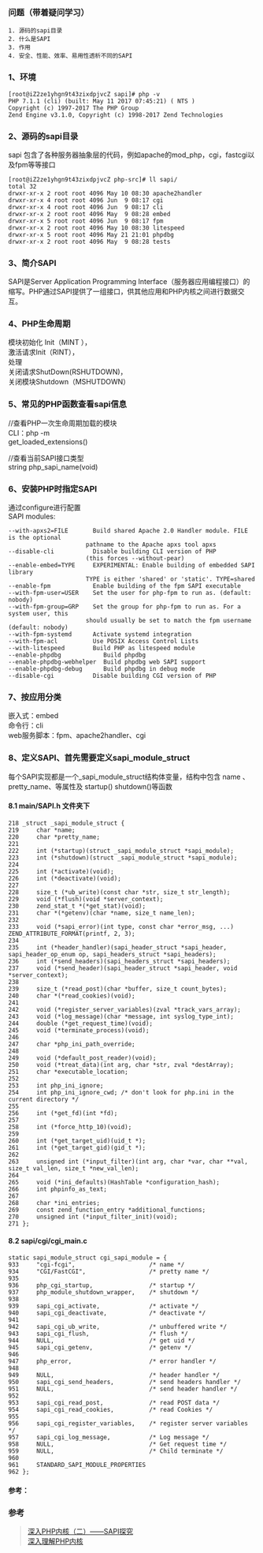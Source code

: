 ### 问题（带着疑问学习）

    1. 源码的sapi目录
    2. 什么是SAPI
    3. 作用
    4. 安全、性能、效率、易用性透析不同的SAPI


### 1、环境

    [root@iZ2ze1yhgn9t43zixdpjvcZ sapi]# php -v
    PHP 7.1.1 (cli) (built: May 11 2017 07:45:21) ( NTS )
    Copyright (c) 1997-2017 The PHP Group
    Zend Engine v3.1.0, Copyright (c) 1998-2017 Zend Technologies

### 2、源码的sapi目录
sapi 包含了各种服务器抽象层的代码，例如apache的mod_php，cgi，fastcgi以及fpm等等接口

    [root@iZ2ze1yhgn9t43zixdpjvcZ php-src]# ll sapi/
    total 32
    drwxr-xr-x 2 root root 4096 May 10 08:30 apache2handler
    drwxr-xr-x 4 root root 4096 Jun  9 08:17 cgi
    drwxr-xr-x 4 root root 4096 Jun  9 08:17 cli
    drwxr-xr-x 2 root root 4096 May  9 08:28 embed
    drwxr-xr-x 5 root root 4096 Jun  9 08:17 fpm
    drwxr-xr-x 2 root root 4096 May 10 08:30 litespeed
    drwxr-xr-x 5 root root 4096 May 21 21:01 phpdbg
    drwxr-xr-x 2 root root 4096 May  9 08:28 tests

### 3、简介SAPI
SAPI是Server Application Programming Interface（服务器应用编程接口）的缩写。PHP通过SAPI提供了一组接口，供其他应用和PHP内核之间进行数据交互。


### 4、PHP生命周期
模块初始化 Init（MINT ），  
激活请求Init（RINT），  
处理  
关闭请求ShutDown(RSHUTDOWN)，  
关闭模块Shutdown（MSHUTDOWN）  

### 5、常见的PHP函数查看sapi信息

//查看PHP一次生命周期加载的模块  
CLI：php -m  
get_loaded_extensions()  

//查看当前SAPI接口类型  
string php_sapi_name(void)  

### 6、安装PHP时指定SAPI
通过configure进行配置  
SAPI modules:  

    --with-apxs2=FILE       Build shared Apache 2.0 Handler module. FILE is the optional
                          pathname to the Apache apxs tool apxs
    --disable-cli           Disable building CLI version of PHP
                          (this forces --without-pear)
    --enable-embed=TYPE     EXPERIMENTAL: Enable building of embedded SAPI library
                          TYPE is either 'shared' or 'static'. TYPE=shared
    --enable-fpm            Enable building of the fpm SAPI executable
    --with-fpm-user=USER    Set the user for php-fpm to run as. (default: nobody)
    --with-fpm-group=GRP    Set the group for php-fpm to run as. For a system user, this
                          should usually be set to match the fpm username (default: nobody)
    --with-fpm-systemd      Activate systemd integration
    --with-fpm-acl          Use POSIX Access Control Lists
    --with-litespeed        Build PHP as litespeed module
    --enable-phpdbg            Build phpdbg
    --enable-phpdbg-webhelper  Build phpdbg web SAPI support
    --enable-phpdbg-debug      Build phpdbg in debug mode
    --disable-cgi           Disable building CGI version of PHP

### 7、按应用分类

嵌入式：embed  
命令行：cli  
web服务脚本：fpm、apache2handler、cgi  

### 8、定义SAPI、首先需要定义sapi_module_struct
每个SAPI实现都是一个_sapi_module_struct结构体变量，结构中包含 name 、pretty_name、等属性及 startup() shutdown()等函数

#### 8.1 main/SAPI.h 文件夹下
    218 _struct _sapi_module_struct {
    219     char *name;
    220     char *pretty_name;
    221 
    222     int (*startup)(struct _sapi_module_struct *sapi_module);
    223     int (*shutdown)(struct _sapi_module_struct *sapi_module);
    224 
    225     int (*activate)(void);
    226     int (*deactivate)(void);
    227 
    228     size_t (*ub_write)(const char *str, size_t str_length);
    229     void (*flush)(void *server_context);
    230     zend_stat_t *(*get_stat)(void);
    231     char *(*getenv)(char *name, size_t name_len);
    232 
    233     void (*sapi_error)(int type, const char *error_msg, ...) ZEND_ATTRIBUTE_FORMAT(printf, 2, 3);
    234 
    235     int (*header_handler)(sapi_header_struct *sapi_header, sapi_header_op_enum op, sapi_headers_struct *sapi_headers);
    236     int (*send_headers)(sapi_headers_struct *sapi_headers);
    237     void (*send_header)(sapi_header_struct *sapi_header, void *server_context);
    238 
    239     size_t (*read_post)(char *buffer, size_t count_bytes);
    240     char *(*read_cookies)(void);
    241 
    242     void (*register_server_variables)(zval *track_vars_array);
    243     void (*log_message)(char *message, int syslog_type_int);
    244     double (*get_request_time)(void);
    245     void (*terminate_process)(void);
    246 
    247     char *php_ini_path_override;
    248 
    249     void (*default_post_reader)(void);
    250     void (*treat_data)(int arg, char *str, zval *destArray);
    251     char *executable_location;
    252 
    253     int php_ini_ignore;
    254     int php_ini_ignore_cwd; /* don't look for php.ini in the current directory */
    255 
    256     int (*get_fd)(int *fd);
    257 
    258     int (*force_http_10)(void);
    259 
    260     int (*get_target_uid)(uid_t *);
    261     int (*get_target_gid)(gid_t *);
    262 
    263     unsigned int (*input_filter)(int arg, char *var, char **val, size_t val_len, size_t *new_val_len);
    264 
    265     void (*ini_defaults)(HashTable *configuration_hash);
    266     int phpinfo_as_text;
    267 
    268     char *ini_entries;
    269     const zend_function_entry *additional_functions;
    270     unsigned int (*input_filter_init)(void);
    271 };

#### 8.2 sapi/cgi/cgi_main.c
    static sapi_module_struct cgi_sapi_module = {
    933     "cgi-fcgi",                     /* name */
    934     "CGI/FastCGI",                  /* pretty name */
    935 
    936     php_cgi_startup,                /* startup */
    937     php_module_shutdown_wrapper,    /* shutdown */
    938 
    939     sapi_cgi_activate,              /* activate */
    940     sapi_cgi_deactivate,            /* deactivate */
    941 
    942     sapi_cgi_ub_write,              /* unbuffered write */
    943     sapi_cgi_flush,                 /* flush */
    944     NULL,                           /* get uid */
    945     sapi_cgi_getenv,                /* getenv */
    946 
    947     php_error,                      /* error handler */
    948 
    949     NULL,                           /* header handler */
    950     sapi_cgi_send_headers,          /* send headers handler */
    951     NULL,                           /* send header handler */
    952 
    953     sapi_cgi_read_post,             /* read POST data */
    954     sapi_cgi_read_cookies,          /* read Cookies */
    955 
    956     sapi_cgi_register_variables,    /* register server variables */
    957     sapi_cgi_log_message,           /* Log message */
    958     NULL,                           /* Get request time */
    959     NULL,                           /* Child terminate */
    960 
    961     STANDARD_SAPI_MODULE_PROPERTIES
    962 };

#### 参考：

### 参考
> [深入PHP内核（二）——SAPI探究][1]  
> [深入理解PHP内核][2]  

[1]: http://www.csdn.net/article/2014-09-26/2821885-exploring-of-the-php-2  
[2]: http://www.php-internals.com/book/?p=chapt02/02-02-00-overview  